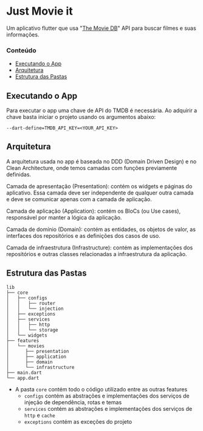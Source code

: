 # Just Movie it

Um aplicativo flutter que usa "[The Movie DB](https://www.themoviedb.org/)" API para buscar filmes e suas informações.

### Conteúdo

* [Executando o App](#executando-o-app)
* [Arquitetura](#arquitetura)
* [Estrutura das Pastas](#estrutura-das-pastas)

## Executando o App
Para executar o app uma chave de API do TMDB é necessária. Ao adquirir a chave basta iniciar o projeto usando os argumentos abaixo:

```
--dart-define=TMDB_API_KEY=<YOUR_API_KEY>
```

## Arquitetura

A arquitetura usada no app é baseada no DDD (Domain Driven Design) e no Clean Architecture, onde temos camadas com funções previamente definidas.

Camada de apresentação (Presentation): contém os widgets e páginas do aplicativo. Essa camada deve ser independente de qualquer outra camada e deve se comunicar apenas com a camada de aplicação.

Camada de aplicação (Application): contém os BloCs (ou Use cases), responsável por manter a lógica da aplicação.

Camada de domínio (Domain): contém as entidades, os objetos de valor, as interfaces dos repositórios e as definições dos casos de uso.

Camada de infraestrutura (Infrastructure): contém as implementações dos repositórios e outras classes relacionadas a infraestrutura da aplicação.

## Estrutura das Pastas

```
lib
├── core
│   ├── configs
│   │   ├── router
│   │   └── injection
│   ├── exceptions
│   ├── services
│   │   ├── http
│   │   └── storage
│   └── widgets
├── features
│   └── movies
│      ├── presentation
│      ├── application
│      ├── domain
│      └── infrastructure
├── main.dart
└── app.dart
```

* A pasta `core` contém todo o código utilizado entre as outras features
    * `configs` contém as abstrações e implementações dos serviços de injeção de dependência, rotas e temas
    * `services` contém as abstrações e implementações dos serviços de `http` e `cache`
    * `exceptions` contém as exceções do projeto






